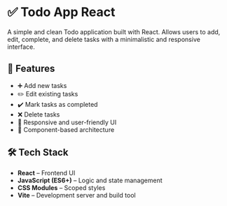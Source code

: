 # ✅ Todo App React

A simple and clean Todo application built with React. Allows users to add, edit, complete, and delete tasks with a minimalistic and responsive interface.

## 🚀 Features

- ➕ Add new tasks  
- ✏️ Edit existing tasks  
- ✔️ Mark tasks as completed  
- ❌ Delete tasks  
- 📱 Responsive and user-friendly UI  
- 🧩 Component-based architecture

## 🛠️ Tech Stack

- **React** – Frontend UI  
- **JavaScript (ES6+)** – Logic and state management  
- **CSS Modules** – Scoped styles  
- **Vite** – Development server and build tool


